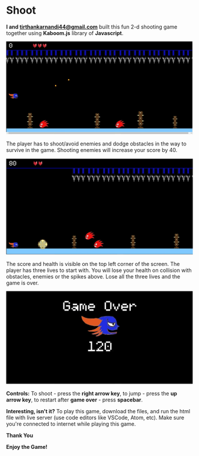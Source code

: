 # Shoot 
**I and tirthankarnandi44@gmail.com** built this fun 2-d shooting game
together using **Kaboom.js** library of **Javascript**.

![](resources/1.jpeg)

The player has to shoot/avoid enemies and dodge obstacles in the way to survive in the game. 
Shooting enemies will increase your score by 40.

![](resources/2.jpeg)

The score and health is visible on the top left corner of the screen.
The player has three lives to start with.
You will lose your health on collision with obstacles, enemies or the spikes above.
Lose all the three lives and the game is over.

![](resources/3.jpeg)


**Controls:**
To shoot - press the **right arrow key**,
to jump - press the **up arrow key**,
to restart after **game over** - press **spacebar**.

**Interesting, isn't it?**
To play this game, download the files, and run the html file with live server (use code editors like VSCode, Atom, etc).
Make sure you're connected to internet while playing this game.

**Thank You**

**Enjoy the Game!**

